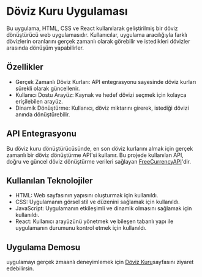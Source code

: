 # Döviz Kuru Uygulaması  


Bu uygulama, HTML, CSS ve React kullanılarak geliştirilmiş bir döviz dönüştürücü web uygulamasıdır. Kullanıcılar, uygulama aracılığıyla farklı dövizlerin oranlarını gerçek zamanlı olarak görebilir ve istedikleri dövizler arasında dönüşüm yapabilirler.

## Özellikler

- Gerçek Zamanlı Döviz Kurları: API entegrasyonu sayesinde döviz kurları sürekli olarak güncellenir.
- Kullanıcı Dostu Arayüz: Kaynak ve hedef dövizi seçmek için kolayca erişilebilen arayüz.
- Dinamik Dönüştürme: Kullanıcı, döviz miktarını girerek, istediği dövizi anında dönüştürebilir.

## API Entegrasyonu

Bu döviz kuru dönüştürücüsünde, en son döviz kurlarını almak için gerçek zamanlı bir döviz dönüştürme API'si kullanır. Bu projede kullanılan API, doğru ve güncel döviz dönüştürme verileri sağlayan [FreeCurrencyAPI](https://freecurrencyapi.com/)'dir. 

## Kullanılan Teknolojiler
- HTML: Web sayfasının yapısını oluşturmak için kullanıldı.
- CSS: Uygulamanın görsel stil ve düzenini sağlamak için kullanıldı.
- JavaScript: Uygulamanın etkileşimli ve dinamik olmasını sağlamak için kullanıldı.
- React: Kullanıcı arayüzünü yönetmek ve bileşen tabanlı yapı ile uygulamanın durumunu kontrol etmek için kullanıldı.

## Uygulama Demosu 
uygulamayı gerçek zmaanlı deneyimlemek için   [Döviz Kuru](https://melikenurr.github.io/currency-rate-app/)sayfasını ziyaret edebilirsin.
